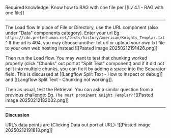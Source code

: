 Required knowledge:
Know how to RAG with one file per [[Lv 4.1 - RAG with one file]]

---


The Load flow
In place of File or Directory, use the URL component (also under "Data" components category).
Enter your url
Eg. `https://cdn.preterhuman.net/texts/history/american/Knights_Templar.txt`
^ If the url is 404, you may choose another txt url or upload your own txt file to your own web hosting instead
![[Pasted image 20250212191426.png]]

Then run the Load flow. You may want to test that chunking worked properly (click "Chunks" out port at "Split Text" component) and if it did not split into multiple chunks, you can fix it by adding a space into the Separator field. This is discussed at [[Langflow Split Text - How to inspect or debug]] and [[Langflow Split Text - Chunking not working]].

Then as usual, test the Retrieval. You can ask a similar question from a previous challenge:
Eg. `The most prominent Knight Templar?`
![[Pasted image 20250212182032.png]]

---

**Discussion**

URL’s data points are (Clicking Data out port at URL):
![[Pasted image 20250212191818.png]]